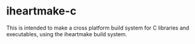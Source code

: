 # iheartmake-c

This is intended to make a cross platform build system for C libraries
and executables, using the iheartmake build system.
